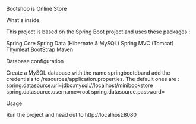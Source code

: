 Bootshop is Online Store

What's inside

This project is based on the Spring Boot project and uses these packages :


Spring Core
Spring Data (Hibernate & MySQL)
Spring MVC (Tomcat)
Thymleaf
BootStrap
Maven

Database configuration

Create a MySQL database with the name springbootdband add the credentials to /resources/application.properties.
The default ones are :
spring.datasource.url=jdbc:mysql://localhost/minibookstore
spring.datasource.username=root
spring.datasource.password=


Usage

Run the project and head out to http://localhost:8080
